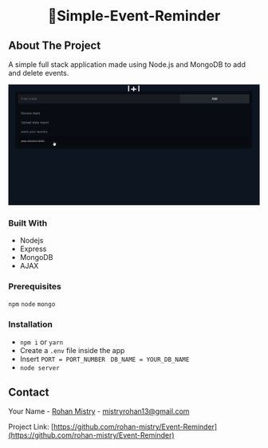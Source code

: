 


<br />
<p align="center">
<!--
  <a href="https://github.com/othneildrew/Best-README-Template">
    <img src="images/logo.png" alt="Logo" width="80" height="80">
  </a> -->

  <h1 align="center">📅Simple-Event-Reminder</h1>
<!--
  <p align="center">
    <br />
    <a href="https://github.com/othneildrew/Best-README-Template"><strong>Explore the docs »</strong></a>
    <br />
    <br />
    <a href="https://github.com/othneildrew/Best-README-Template">View Demo</a>
    ·
    <a href="https://github.com/othneildrew/Best-README-Template/issues">Report Bug</a>
    ·
    <a href="https://github.com/othneildrew/Best-README-Template/issues">Request Feature</a>
  </p>
  -->
</p>


<!-- ABOUT THE PROJECT -->
## About The Project

A simple full stack application made using Node.js and MongoDB to add and delete events.  


![dashboard](doc/img/dashboard.png)



### Built With

- Nodejs
- Express
- MongoDB
- AJAX



### Prerequisites

`npm` `node` `mongo`




### Installation

- `npm i` or `yarn`
-  Create a `.env` file inside the app
-  Insert  `PORT = PORT_NUMBER ` `DB_NAME = YOUR_DB_NAME`
- `node server`




<!-- CONTACT -->
## Contact

Your Name - [Rohan Mistry](https://www.linkedin.com/in/rohan-mistry-826714180/) - mistryrohan13@gmail.com

Project Link: [https://github.com/rohan-mistry/Event-Reminder](https://github.com/rohan-mistry/Event-Reminder)







